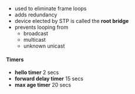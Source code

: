 - used to eliminate frame loops
- adds redundancy
- device elected by STP is called the **root bridge**
- prevents looping from
	- broadcast
	- multicast
	- unknown unicast
#### Timers
- **hello timer** 2 secs
- **forward delay timer** 15 secs
- **max age timer** 20 secs
